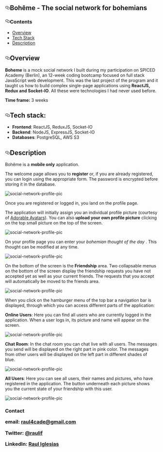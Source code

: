 <div id="readme" class="readme blob instapaper_body">
    <article class="markdown-body entry-content" itemprop="text"><h1><a href="#bohême---the-social-network-for-bohemians" aria-hidden="true" class="anchor" id="user-content-bohême---the-social-network-for-bohemians"><svg aria-hidden="true" class="octicon octicon-link" height="16" version="1.1" viewBox="0 0 16 16" width="16"><path fill-rule="evenodd" d="M4 9h1v1H4c-1.5 0-3-1.69-3-3.5S2.55 3 4 3h4c1.45 0 3 1.69 3 3.5 0 1.41-.91 2.72-2 3.25V8.59c.58-.45 1-1.27 1-2.09C10 5.22 8.98 4 8 4H4c-.98 0-2 1.22-2 2.5S3 9 4 9zm9-3h-1v1h1c1 0 2 1.22 2 2.5S13.98 12 13 12H9c-.98 0-2-1.22-2-2.5 0-.83.42-1.64 1-2.09V6.25c-1.09.53-2 1.84-2 3.25C6 11.31 7.55 13 9 13h4c1.45 0 3-1.69 3-3.5S14.5 6 13 6z"></path></svg></a>Bohême - The social network for bohemians</h1>
<h3><a href="#contents" aria-hidden="true" class="anchor" id="user-content-contents"><svg aria-hidden="true" class="octicon octicon-link" height="16" version="1.1" viewBox="0 0 16 16" width="16"><path fill-rule="evenodd" d="M4 9h1v1H4c-1.5 0-3-1.69-3-3.5S2.55 3 4 3h4c1.45 0 3 1.69 3 3.5 0 1.41-.91 2.72-2 3.25V8.59c.58-.45 1-1.27 1-2.09C10 5.22 8.98 4 8 4H4c-.98 0-2 1.22-2 2.5S3 9 4 9zm9-3h-1v1h1c1 0 2 1.22 2 2.5S13.98 12 13 12H9c-.98 0-2-1.22-2-2.5 0-.83.42-1.64 1-2.09V6.25c-1.09.53-2 1.84-2 3.25C6 11.31 7.55 13 9 13h4c1.45 0 3-1.69 3-3.5S14.5 6 13 6z"></path></svg></a>Contents</h3>
<ul>
<li><a href="#overview">Overview</a></li>
<li><a href="#tech-stack">Tech Stack</li>
<li><a href="#description">Description</a></li>
</ul>
<h2><a href="#overview" aria-hidden="true" class="anchor" id="user-content-overview"><svg aria-hidden="true" class="octicon octicon-link" height="16" version="1.1" viewBox="0 0 16 16" width="16"><path fill-rule="evenodd" d="M4 9h1v1H4c-1.5 0-3-1.69-3-3.5S2.55 3 4 3h4c1.45 0 3 1.69 3 3.5 0 1.41-.91 2.72-2 3.25V8.59c.58-.45 1-1.27 1-2.09C10 5.22 8.98 4 8 4H4c-.98 0-2 1.22-2 2.5S3 9 4 9zm9-3h-1v1h1c1 0 2 1.22 2 2.5S13.98 12 13 12H9c-.98 0-2-1.22-2-2.5 0-.83.42-1.64 1-2.09V6.25c-1.09.53-2 1.84-2 3.25C6 11.31 7.55 13 9 13h4c1.45 0 3-1.69 3-3.5S14.5 6 13 6z"></path></svg></a>Overview</h2>
<p><strong>Boheme</strong> is a mock social network I built during my participation on SPICED Academy (Berlin), an 12-week coding bootcamp focused on full stack JavaScript web development. This was the last project of the program and it taught us how to build complex single-page applications using <strong>ReactJS, Redux and Socket-IO</strong>. All these were technologies I had never used before.</p>
<p><strong>Time frame:</strong> 3 weeks</p>
<h2><a href="#tech-stack" aria-hidden="true" class="anchor" id="user-content-tech-stack"><svg aria-hidden="true" class="octicon octicon-link" height="16" version="1.1" viewBox="0 0 16 16" width="16"><path fill-rule="evenodd" d="M4 9h1v1H4c-1.5 0-3-1.69-3-3.5S2.55 3 4 3h4c1.45 0 3 1.69 3 3.5 0 1.41-.91 2.72-2 3.25V8.59c.58-.45 1-1.27 1-2.09C10 5.22 8.98 4 8 4H4c-.98 0-2 1.22-2 2.5S3 9 4 9zm9-3h-1v1h1c1 0 2 1.22 2 2.5S13.98 12 13 12H9c-.98 0-2-1.22-2-2.5 0-.83.42-1.64 1-2.09V6.25c-1.09.53-2 1.84-2 3.25C6 11.31 7.55 13 9 13h4c1.45 0 3-1.69 3-3.5S14.5 6 13 6z"></path></svg></a>Tech stack:</h2>
<ul>
<li><strong>Frontend</strong>: ReactJS, ReduxJS, Socket-IO</li>
<li><strong>Backend</strong>: NodeJS, ExpressJS,  Socket-IO</li>
<li><strong>Databases</strong>: PostgreSQL, AWS S3</li>
</ul>
<h2><a href="#description" aria-hidden="true" class="anchor" id="user-content-description"><svg aria-hidden="true" class="octicon octicon-link" height="16" version="1.1" viewBox="0 0 16 16" width="16"><path fill-rule="evenodd" d="M4 9h1v1H4c-1.5 0-3-1.69-3-3.5S2.55 3 4 3h4c1.45 0 3 1.69 3 3.5 0 1.41-.91 2.72-2 3.25V8.59c.58-.45 1-1.27 1-2.09C10 5.22 8.98 4 8 4H4c-.98 0-2 1.22-2 2.5S3 9 4 9zm9-3h-1v1h1c1 0 2 1.22 2 2.5S13.98 12 13 12H9c-.98 0-2-1.22-2-2.5 0-.83.42-1.64 1-2.09V6.25c-1.09.53-2 1.84-2 3.25C6 11.31 7.55 13 9 13h4c1.45 0 3-1.69 3-3.5S14.5 6 13 6z"></path></svg></a>Description</h2>
<p>Bohême is a <strong>mobile only</strong> application.</p>
<p>The welcome page allows you to <strong>register</strong> or, if you are already registered, you can login using the appropriate form. The password is encrypted before storing it in the database.</p>
<p><img src="https://github.com/Raulif/social-network/blob/master/public/README-gifs/social-network-register.gif" alt="social-network-profile-pic" style="max-width:100%;"></p>
<p>Once you are registered or logged in, you land on the profile page.</p>
<p>The application will initially assign you an individual profile picture (courtesy of <a href="http://avatars.adorable.io" rel="nofollow">Adorable Avatars</a>). You can also <strong>upload your own profile picture</strong> clicking on the top small picture on the top of the screen.</p>
<p><img src="https://github.com/Raulif/social-network/blob/master/public/README-gifs/social-network-profile-pic.gif" alt="social-network-profile-pic" style="max-width:100%;"></p>
<p>On your profile page you can enter your <em>bohemian thought of the day</em> . This thought can be modified at any time.</p>
<p><img src="https://github.com/Raulif/social-network/blob/master/public/README-gifs/social-network-thought.gif" alt="social-network-profile-pic" style="max-width:100%;"></p>
<p>On the bottom of the screen is the <strong>Friendship</strong> area. Two collapsable menus on the bottom of the screen display the friendship requests you have not accepted yet as well as your current friends. The requests that you accept will automatically be moved to the friends area.</p>
<p><img src="https://github.com/Raulif/social-network/blob/master/public/README-gifs/social-network-friends.gif" alt="social-network-profile-pic" style="max-width:100%;"></p>
<p>When you click on the hamburger menu of the top bar a navigation bar is displayed, through which you can access different parts of the application:</p>
<p><strong>Online Users</strong>: Here you can find all users who are currently logged in the application. When a user logs in, its picture and name will appear on the screen.</p>
<p><img src="https://github.com/Raulif/social-network/blob/master/public/README-gifs/social-network-online-users.gif" alt="social-network-profile-pic" style="max-width:100%;"></p>
<p><strong>Chat Room</strong>: In the chat room you can chat live with all users. The messages you send will be displayed on the right part in pink color. The messages from other users will be displayed on the left part in different shades of blue.</p>
<p><img src="https://github.com/Raulif/social-network/blob/master/public/README-gifs/social-network-chat.gif" alt="social-network-profile-pic" style="max-width:100%;"></p>
<p><strong>All Users</strong>: Here you can see all users, their names and pictures, who have registered in the application. The button underneath each picture shows you the current state of your friendship with this user.</p>
<p><img src="https://github.com/Raulif/social-network/blob/master/public/README-gifs/social-network-all-users.gif" alt="social-network-profile-pic" style="max-width:100%;"></p>
<h3>Contact
<p>email: <a href="mailto:raul4cade@gmail.com">raul4cade@gmail.com</a></p>
<p>Twitter: <a href="https://twitter.com/raulif">@raulif</a></p>
<p>LinkedIn: <a href="https://www.linkedin.com/in/raul-iglesias-fourcade/">Raul Iglesias</a></p>
</h3>
</article>
  </div>

  </div>
